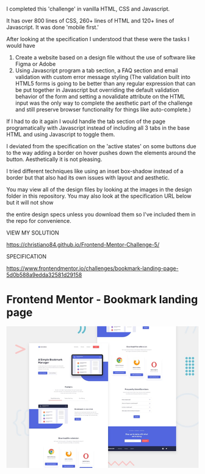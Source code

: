 I completed this 'challenge' in vanilla HTML, CSS and Javascript.

It has over 800 lines of CSS, 260+ lines of HTML and 120+ lines of Javascript. It was done 'mobile first.'

After looking at the specification I understood that these were the tasks I would have

1. Create a website based on a design file without the use of software like Figma or Adobe 
2. Using Javascript program a tab section, a FAQ section and email validation with custom error message styling (The validation built
into HTML5 forms is going to be better than any regular expression that can be put together in Javascript but overriding the default validation behavior of the form and setting a novalidate attribute on the HTML input was the only way to complete the aesthetic part of the challenge and still preserve browser functionality for things like auto-complete.)

If I had to do it again I would handle the tab section of the page programatically with Javascript instead of including 
all 3 tabs in the base HTML and using Javascript to toggle them. 

I deviated from the specification on the 'active states' on some buttons due to the way adding a border on hover pushes down the elements around the button. Aesthetically it is not pleasing.

I tried different techniques like using an inset box-shadow instead of a border but that also had its own issues with layout and aesthetic.

You may view all of the design files by looking at the images in the design folder in this repository. You may also look at the specification URL below but it will not show

the entire design specs unless you download them so I've included them in the repo for convenience.

VIEW MY SOLUTION

https://christiano84.github.io/Frontend-Mentor-Challenge-5/

SPECIFICATION

https://www.frontendmentor.io/challenges/bookmark-landing-page-5d0b588a9edda32581d29158

# Frontend Mentor - Bookmark landing page

![Design preview for the Bookmark landing page coding challenge](./design/desktop-preview.jpg)

